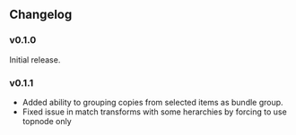 ## Changelog

### v0.1.0
Initial release.

### v0.1.1
- Added ability to grouping copies from selected items as bundle group.
- Fixed issue in match transforms with some herarchies by forcing to use topnode only